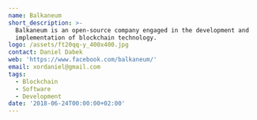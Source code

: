 ```yaml
---
name: Balkaneum
short_description: >-
  Balkaneum is an open-source company engaged in the development and
  implementation of blockchain technology.
logo: /assets/ft20qq-y_400x400.jpg
contact: Daniel Dabek
web: 'https://www.facebook.com/balkaneum/'
email: xordaniel@gmail.com
tags:
  - Blockchain
  - Software
  - Development
date: '2018-06-24T00:00:00+02:00'
---
```

